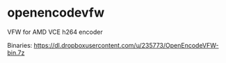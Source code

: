 openencodevfw
=============

VFW for AMD VCE h264 encoder

Binaries: https://dl.dropboxusercontent.com/u/235773/OpenEncodeVFW-bin.7z
